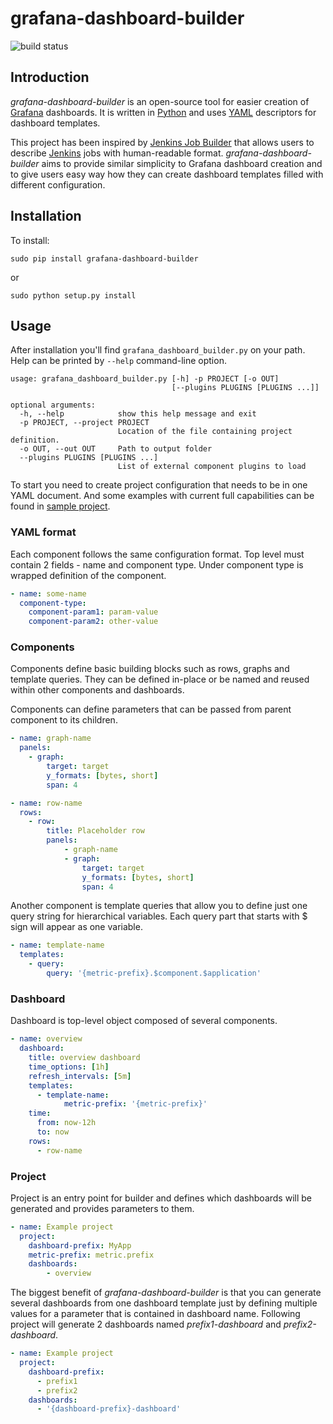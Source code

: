 # grafana-dashboard-builder

![build status](https://travis-ci.org/jakubplichta/grafana-dashboard-builder.svg?branch=master)

## Introduction

_grafana-dashboard-builder_ is an open-source tool for easier creation of [Grafana](http://grafana.org/) dashboards.
It is written in [Python](https://www.python.org/) and uses [YAML](http://yaml.org/) descriptors for dashboard
templates.

This project has been inspired by [Jenkins Job Builder](https://github.com/openstack-infra/jenkins-job-builder) that
allows users to describe [Jenkins](https://jenkins-ci.org/) jobs with human-readable format. _grafana-dashboard-builder_
aims to provide similar simplicity to Grafana dashboard creation and to give users easy way how they can create dashboard
templates filled with different configuration.

## Installation

To install:

```
sudo pip install grafana-dashboard-builder
```
or
```
sudo python setup.py install
```

## Usage

After installation you'll find `grafana_dashboard_builder.py` on your path. Help can be printed by `--help` command-line
option.

```
usage: grafana_dashboard_builder.py [-h] -p PROJECT [-o OUT]
                                    [--plugins PLUGINS [PLUGINS ...]]

optional arguments:
  -h, --help            show this help message and exit
  -p PROJECT, --project PROJECT
                        Location of the file containing project definition.
  -o OUT, --out OUT     Path to output folder
  --plugins PLUGINS [PLUGINS ...]
                        List of external component plugins to load
```

To start you need to create project configuration that needs to be in one YAML document. And some examples with current
full capabilities can be found in [sample project](samples/project.yaml).

### YAML format

Each component follows the same configuration format. Top level must contain 2 fields - name and component type.
Under component type is wrapped definition of the component.

```yaml
- name: some-name
  component-type:
    component-param1: param-value
    component-param2: other-value
```

### Components

Components define basic building blocks such as rows, graphs and template queries. They can be defined in-place or be
named and reused within other components and dashboards.

Components can define parameters that can be passed from parent component to its children.

```yaml
- name: graph-name
  panels:
    - graph:
        target: target
        y_formats: [bytes, short]
        span: 4
```

```yaml
- name: row-name
  rows:
    - row:
        title: Placeholder row
        panels:
            - graph-name
            - graph:
                target: target
                y_formats: [bytes, short]
                span: 4
```

Another component is template queries that allow you to define just one query string for hierarchical variables. Each
query part that starts with $ sign will appear as one variable.

```yaml
- name: template-name
  templates:
    - query:
        query: '{metric-prefix}.$component.$application'
```

### Dashboard

Dashboard is top-level object composed of several components.

```yaml
- name: overview
  dashboard:
    title: overview dashboard
    time_options: [1h]
    refresh_intervals: [5m]
    templates:
      - template-name:
            metric-prefix: '{metric-prefix}'
    time:
      from: now-12h
      to: now
    rows:
      - row-name
```

### Project

Project is an entry point for builder and defines which dashboards will be generated and provides parameters to them.

```yaml
- name: Example project
  project:
    dashboard-prefix: MyApp
    metric-prefix: metric.prefix
    dashboards:
        - overview
```

The biggest benefit of _grafana-dashboard-builder_ is that you can generate several dashboards from one dashboard
template just by defining multiple values for a parameter that is contained in dashboard name. Following project will
generate 2 dashboards named _prefix1-dashboard_ and _prefix2-dashboard_. 

```yaml
- name: Example project
  project:
    dashboard-prefix:
      - prefix1
      - prefix2
    dashboards:
      - '{dashboard-prefix}-dashboard'
```
